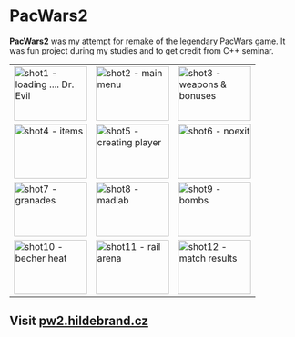 # PacWars2

**PacWars2** was my attempt for remake of the legendary PacWars game. It was fun project during my studies and to get credit from C++ seminar.

<table cellspacing="2" cellpadding="0" border="0">
<tr>
    <td><a href="http://pw2.hildebrand.cz/shots100/shot12.gif"><img width="128" height="96" border="0" alt="shot1 - loading .... Dr. Evil" src="http://pw2.hildebrand.cz/shots100/thumb12.gif"></a></td>
    <td><a href="http://pw2.hildebrand.cz/shots100/shot10.gif"><img width="128" height="96" border="0" alt="shot2 - main menu" src="http://pw2.hildebrand.cz/shots100/thumb10.gif"></a></td>
    <td><a href="http://pw2.hildebrand.cz/shots100/shot2.gif"><img width="128" height="96" border="0" alt="shot3 - weapons &amp; bonuses" src="http://pw2.hildebrand.cz/shots100/thumb2.gif"></a></td>
</tr>
<tr>
    <td><a href="http://pw2.hildebrand.cz/shots100/shot8.gif"><img width="128" height="96" border="0" alt="shot4 - items" src="http://pw2.hildebrand.cz/shots100/thumb8.gif"></a></td>
    <td><a href="http://pw2.hildebrand.cz/shots100/shot9.gif"><img width="128" height="96" border="0" alt="shot5 - creating player" src="http://pw2.hildebrand.cz/shots100/thumb9.gif"></a></td>
    <td><a href="http://pw2.hildebrand.cz/shots100/shot1.gif"><img width="128" height="96" border="0" alt="shot6 - noexit" src="http://pw2.hildebrand.cz/shots100/thumb1.gif"></a></td>
</tr>
<tr>
    <td><a href="http://pw2.hildebrand.cz/shots100/shot4.gif"><img width="128" height="96" border="0" alt="shot7 - granades" src="http://pw2.hildebrand.cz/shots100/thumb4.gif"></a></td>
    <td><a href="http://pw2.hildebrand.cz/shots100/shot11.gif"><img width="128" height="96" border="0" alt="shot8 - madlab" src="http://pw2.hildebrand.cz/shots100/thumb11.gif"></a></td>
    <td><a href="http://pw2.hildebrand.cz/shots100/shot3.gif"><img width="128" height="96" border="0" alt="shot9 - bombs" src="http://pw2.hildebrand.cz/shots100/thumb3.gif"></a></td>
</tr>
<tr>
    <td><a href="http://pw2.hildebrand.cz/shots100/shot7.gif"><img width="128" height="96" border="0" alt="shot10 - becher heat" src="http://pw2.hildebrand.cz/shots100/thumb7.gif"></a></td>
    <td><a href="http://pw2.hildebrand.cz/shots100/shot6.gif"><img width="128" height="96" border="0" alt="shot11 - rail arena" src="http://pw2.hildebrand.cz/shots100/thumb6.gif"></a></td>
    <td><a href="http://pw2.hildebrand.cz/shots100/shot5.gif"><img width="128" height="96" border="0" alt="shot12 - match results" src="http://pw2.hildebrand.cz/shots100/thumb5.gif"></a></td>
</tr>
</table>

## Visit [pw2.hildebrand.cz](http://pw2.hildebrand.cz)